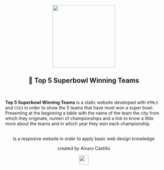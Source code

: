 <p align="center">
  <a href="https://github.com/Mrbanano"><img src="https://i.postimg.cc/ryH7BVwb/undraw-game-day-ucx9.png" height="200"></a>
</p>
</p>
<p align="center">
<h2 align="center">🏈 Top 5 Superbowl Winning Teams</h3>
<br>
</p>

 **Top 5 Superbowl Winning Teams** is a static website developed with `HTML5` and `CSS3` in order to show the 5 teams that have most won a super bowl.
  Presenting at the beginning a table with the name of the team the city from which they originate, numeri of championships and a link to know a little more about the teams and in which year they won each championship.

<p align="center">
<br>
 Is a resposive website in order to apply basic web design knowledge
 <br>
 <p align="center">created by Alvaro Castillo</p>
 </p>



<p align="center">
  <a href="https://github.com/Mrbanano"><img src="https://i.postimg.cc/fT7JqqM3/blanco2.png" height="30"></a>
</p>
